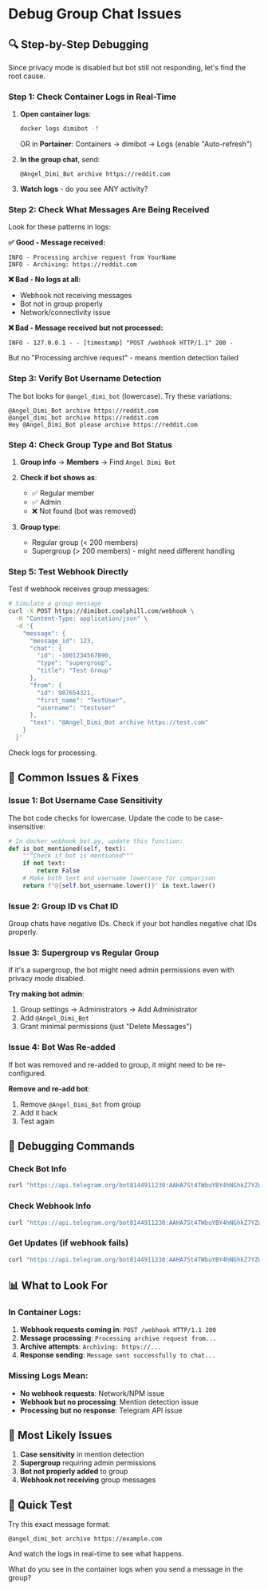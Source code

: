 # Debug Group Chat Issues

## 🔍 **Step-by-Step Debugging**

Since privacy mode is disabled but bot still not responding, let's find the root cause.

### Step 1: Check Container Logs in Real-Time

1. **Open container logs**:
   ```bash
   docker logs dimibot -f
   ```
   OR in **Portainer**: Containers → dimibot → Logs (enable "Auto-refresh")

2. **In the group chat**, send:
   ```
   @Angel_Dimi_Bot archive https://reddit.com
   ```

3. **Watch logs** - do you see ANY activity?

### Step 2: Check What Messages Are Being Received

Look for these patterns in logs:

**✅ Good - Message received:**
```
INFO - Processing archive request from YourName
INFO - Archiving: https://reddit.com
```

**❌ Bad - No logs at all:**
- Webhook not receiving messages
- Bot not in group properly
- Network/connectivity issue

**❌ Bad - Message received but not processed:**
```
INFO - 127.0.0.1 - - [timestamp] "POST /webhook HTTP/1.1" 200 -
```
But no "Processing archive request" - means mention detection failed

### Step 3: Verify Bot Username Detection

The bot looks for `@angel_dimi_bot` (lowercase). Try these variations:

```
@Angel_Dimi_Bot archive https://reddit.com
@angel_dimi_bot archive https://reddit.com  
Hey @Angel_Dimi_Bot please archive https://reddit.com
```

### Step 4: Check Group Type and Bot Status

1. **Group info** → **Members** → Find `Angel Dimi Bot`
2. **Check if bot shows as**:
   - ✅ Regular member
   - ✅ Admin
   - ❌ Not found (bot was removed)

3. **Group type**:
   - Regular group (< 200 members)
   - Supergroup (> 200 members) - might need different handling

### Step 5: Test Webhook Directly

Test if webhook receives group messages:

```bash
# Simulate a group message
curl -X POST https://dimibot.coolphill.com/webhook \
  -H "Content-Type: application/json" \
  -d '{
    "message": {
      "message_id": 123,
      "chat": {
        "id": -1001234567890,
        "type": "supergroup",
        "title": "Test Group"
      },
      "from": {
        "id": 987654321,
        "first_name": "TestUser",
        "username": "testuser"
      },
      "text": "@Angel_Dimi_Bot archive https://test.com"
    }
  }'
```

Check logs for processing.

## 🔧 **Common Issues & Fixes**

### Issue 1: Bot Username Case Sensitivity

The bot code checks for lowercase. Update the code to be case-insensitive:

```python
# In docker_webhook_bot.py, update this function:
def is_bot_mentioned(self, text):
    """Check if bot is mentioned"""
    if not text:
        return False
    # Make both text and username lowercase for comparison
    return f"@{self.bot_username.lower()}" in text.lower()
```

### Issue 2: Group ID vs Chat ID

Group chats have negative IDs. Check if your bot handles negative chat IDs properly.

### Issue 3: Supergroup vs Regular Group

If it's a supergroup, the bot might need admin permissions even with privacy mode disabled.

**Try making bot admin**:
1. Group settings → Administrators → Add Administrator
2. Add `@Angel_Dimi_Bot`
3. Grant minimal permissions (just "Delete Messages")

### Issue 4: Bot Was Re-added

If bot was removed and re-added to group, it might need to be re-configured.

**Remove and re-add bot**:
1. Remove `@Angel_Dimi_Bot` from group
2. Add it back
3. Test again

## 🧪 **Debugging Commands**

### Check Bot Info
```bash
curl "https://api.telegram.org/bot8144911230:AAHA7St4TWbuYBY4hNGhkZ7YZwfZyi3RUAg/getMe"
```

### Check Webhook Info
```bash
curl "https://api.telegram.org/bot8144911230:AAHA7St4TWbuYBY4hNGhkZ7YZwfZyi3RUAg/getWebhookInfo"
```

### Get Updates (if webhook fails)
```bash
curl "https://api.telegram.org/bot8144911230:AAHA7St4TWbuYBY4hNGhkZ7YZwfZyi3RUAg/getUpdates"
```

## 📊 **What to Look For**

### In Container Logs:
1. **Webhook requests coming in**: `POST /webhook HTTP/1.1 200`
2. **Message processing**: `Processing archive request from...`
3. **Archive attempts**: `Archiving: https://...`
4. **Response sending**: `Message sent successfully to chat...`

### Missing Logs Mean:
- **No webhook requests**: Network/NPM issue
- **Webhook but no processing**: Mention detection issue
- **Processing but no response**: Telegram API issue

## 🎯 **Most Likely Issues**

1. **Case sensitivity** in mention detection
2. **Supergroup** requiring admin permissions
3. **Bot not properly added** to group
4. **Webhook not receiving** group messages

## 🚀 **Quick Test**

Try this exact message format:
```
@angel_dimi_bot archive https://example.com
```

And watch the logs in real-time to see what happens.

What do you see in the container logs when you send a message in the group?
